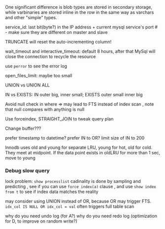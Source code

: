 One significant difference is blob types are stored in secondary storage, while varbinaries are stored inline in the row in the same way as varchars and other "simple" types.

service_id: last bit(byte?) in the IP address + current mysql service's port # - make sure they are different on master and slave

TRUNCATE will reset the auto-incrementing column!

wait_timeout and interactive_timeout: default 8 hours, after that MySql will close the connection to recycle the resource

use `perror` to see the error log

open_files_limit: maybe too small

UNION vs UNION ALL

IN vs EXISTS: IN outer big, inner small; EXISTS outer small inner big

Avoid null check in where => may lead to FTS instead of index scan , note that null compares with anything is null

Use forceindex, STRAIGHT_JOIN to tweak query plan

Change buffer???

prefer timestamp to datetime?
prefer IN to OR? limit size of IN to 200

Innodb uses old and young for separate LRU, young for hot, old for cold. They meet at midpoint. If the data point exists in oldLRU for more than 1 sec, move to young

### Debug slow query
lock problem: `show processlist`
cadinality is done by sampling and predicting , see if  you can use `force index(a)` clause , and use `show index from t` to see if index data matches the reality

may consider using UNION instead of OR, because OR may trigger FTS. `idx_col IS NULL OR idx_col = val` often triggers full table scan

why do you need undo log (for A?)
why do you need redo log (optimization for D, to improve on random write?)
